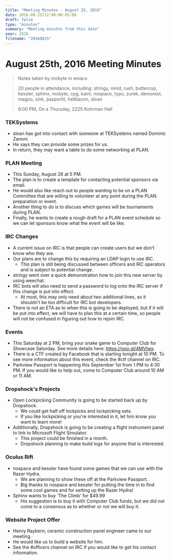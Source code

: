 ```yaml
---
title: "Meeting Minutes - August 25, 2016"
date: 2016-08-25T12:00:00-05:00
draft: false
type: "minutes"
summary: "Meeting minutes from this date"
year: 2016
filename: "20160825"
---
```


# August 25th, 2016 Meeting Minutes
> Notes taken by mobyte in emacs

> 20 people in attendance, including: stringy, mind, rush, buttercup, kessler, sphinx, mobyte, cpg, kami, nospace, typo, zurek, demorest, magoo, sink, pasportit, hellbacon, sloan

> 6:00 PM, On a Thursday, 2225 Kohrman Hall

### TEKSystems
- sloan has got into contact with someone at TEKSystems named Dominic Zanoni.
- He says they can provide some prizes for us.
- In return, they may want a table to do some networking at PLAN.

### PLAN Meeting
- This Sunday, August 28 at 5 PM.
- The plan is to create a template for contacting potential sponsors via email.
- He would also like reach out to people wanting to be on a PLAN Committee that are willing to volunteer at any point during the PLAN preparation or event.
- Another thing to do is to discuss which games will be tournaments during PLAN.
- Finally, he wants to create a rough draft for a PLAN event schedule so we can let sponsors know what the event will be like.

### IRC Changes
- A current issue on IRC is that people can create users but we don't know who they are.
- Our plans are to change this by requiring an LDAP login to use IRC.
  - This plan is still being discussed between officers and IRC operators and is subject to potential change.
- stringy went over a quick demonstration how to join this new server by using weechat.
- IRC bots will also need to send a password to log onto the IRC server if this change is put into effect.
  - At most, this may only need about two additional lines, so it shouldn't be too difficult for IRC bot developers.
- There is not an ETA as to when this is going to be deployed, but if it will be put into effect, we will have to plan this at a certain time, so people will not be confused in figuring out how to rejoin IRC.
  
### Events
- This Saturday at 2 PM, bring your snake game to Computer Club for Showcase Saturday. See more details here: https://goo.gl/4MVIwq.
- There is a CTF created by Facebook that is starting tonight at 10 PM. To see more information about this event, check the #ctf channel on IRC.
- Parkview Passport is happening this September 1st from 1 PM to 4:30 PM. If you would like to help out, come to Computer Club around 10 AM or 11 AM.

### Dropshock's Projects
- Open Lockpicking Community is going to be started back up by Dropshock.
  - We could get half off lockpicks and lockpicking sets.
  - If you like lockpicking or you're interested in it, let him know you want to learn more!
- Additionally, Dropshock is going to be creating a flight instrument panel to link to Microsoft Flight Simulator.
  - This project could be finished in a month.
  - Dropshock planning to make build logs for anyone that is interested.
  
### Oculus Rift
- nospace and kessler have found some games that we can use with the Razer Hydra.
  - We are planning to show these off at the Parkview Passport.
  - Big thanks to nospace and kessler for putting the time in to find some cool games and for setting up the Razer Hydra!
- Sphinx wants to buy 'The Climb' for $49.99
  - His suggestion is to buy it with Computer Club funds, but we did not come to a consensus as to whether or not we will buy it.

### Website Project Offer
- Henry Raybern, ceramic construction panel engineer came to our meeting.
- He would like us to build a website for him.
- See the #officers channel on IRC if you would like to get his contact information.
